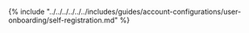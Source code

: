 {% include "../../../../../../includes/guides/account-configurations/user-onboarding/self-registration.md" %}